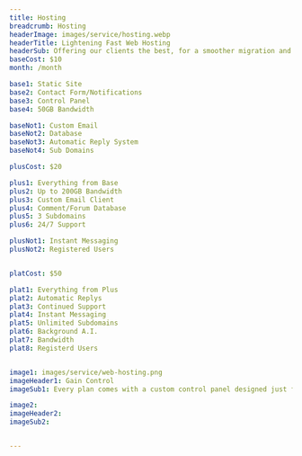 ```yaml
---
title: Hosting
breadcrumb: Hosting
headerImage: images/service/hosting.webp
headerTitle: Lightening Fast Web Hosting
headerSub: Offering our clients the best, for a smoother migration and higher site speeds. All plans come with a personalized control panel so you never have to wonder. Membership is exclusively available for our clients
baseCost: $10
month: /month

base1: Static Site
base2: Contact Form/Notifications
base3: Control Panel
base4: 50GB Bandwidth

baseNot1: Custom Email
baseNot2: Database
baseNot3: Automatic Reply System
baseNot4: Sub Domains

plusCost: $20

plus1: Everything from Base
plus2: Up to 200GB Bandwidth
plus3: Custom Email Client
plus4: Comment/Forum Database
plus5: 3 Subdomains
plus6: 24/7 Support

plusNot1: Instant Messaging
plusNot2: Registered Users


platCost: $50

plat1: Everything from Plus
plat2: Automatic Replys
plat3: Continued Support
plat4: Instant Messaging
plat5: Unlimited Subdomains
plat6: Background A.I.
plat7: Bandwidth
plat8: Registerd Users


image1: images/service/web-hosting.png
imageHeader1: Gain Control
imageSub1: Every plan comes with a custom control panel designed just for you. Gain insight into your sites traffic, SEO, and web mail all in one place. No more guess work, let us set your site up for success!

image2:
imageHeader2:
imageSub2:


---
```

